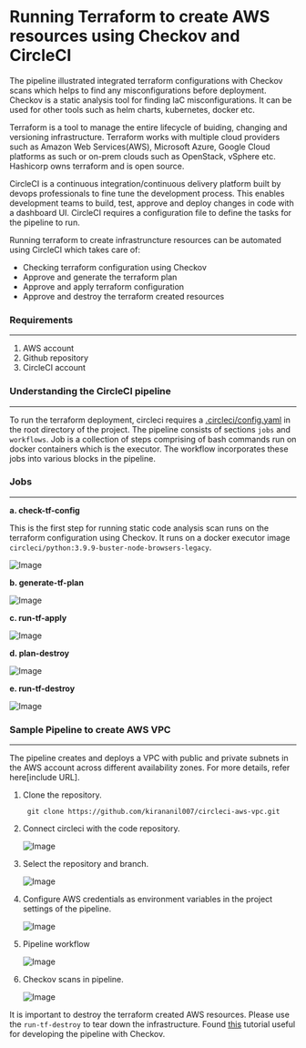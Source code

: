 # Running Terraform to create AWS resources using Checkov and CircleCI

The pipeline illustrated integrated terraform configurations with Checkov scans which helps to find any misconfigurations before deployment. Checkov is a static analysis tool for finding IaC misconfigurations. It can be used for other tools such as helm charts, kubernetes, docker etc.

Terraform is a tool to manage the entire lifecycle of buiding, changing and versioning infrastructure. Terraform works with multiple cloud providers such as Amazon Web Services(AWS), Microsoft Azure, Google Cloud platforms as such or on-prem clouds such as OpenStack, vSphere etc. Hashicorp owns terraform and is open source.

CircleCI is a continuous integration/continuous delivery platform built by devops professionals to fine tune the development process. This enables development teams to build, test, approve and deploy changes in code with a dashboard UI. CircleCI requires a configuration file to define the tasks for the pipeline to run. 

Running terraform to create infrastruncture resources can be automated using CircleCI which takes care of:

- Checking terraform configuration using Checkov
- Approve and generate the terraform plan
- Approve and apply terraform configuration
- Approve and destroy the terraform created resources

### Requirements
---

1. AWS account
2. Github repository
3. CircleCI account


### Understanding the CircleCI pipeline
---

To run the terraform deployment, circleci requires a [.circleci/config.yaml](https://github.com/kirananil007/circleci-aws-vpc/blob/main/.circleci/config.yml) in the root directory of the project. The pipeline consists of sections ```jobs``` and ```workflows```. Job is a collection of steps comprising of bash commands run on docker containers which is the executor. The workflow incorporates these jobs into various blocks in the pipeline.

### Jobs
---
**a. check-tf-config**

This is the first step for running static code analysis scan runs on the terraform configuration using Checkov. It runs on a docker executor image ```circleci/python:3.9.9-buster-node-browsers-legacy```.

![Image](images/job-1.png)

**b. generate-tf-plan**

![Image](images/job-2.png)

**c. run-tf-apply**

![Image](images/job-3.png)

**d. plan-destroy**

![Image](images/job-4.png)

**e. run-tf-destroy**

![Image](images/job-5.png)

### Sample Pipeline to create AWS VPC
---

The pipeline creates and deploys a VPC with public and private subnets in the AWS account across different availability zones. For more details, refer here[include URL].

1. Clone the repository.

    ``` git clone https://github.com/kirananil007/circleci-aws-vpc.git```

2. Connect circleci with the code repository.

    ![Image](images/setup-circleci.png)

3. Select the repository and branch.

    ![Image](images/select-repository.png)

4. Configure AWS credentials as environment variables in  the project settings of the pipeline.
   
   ![Image](images/aws-access-env-vars.png)

5. Pipeline workflow 

    ![Image](images/pipeline-workflow.png)


6. Checkov scans in pipeline.

    ![Image](images/checkov-check.png)

It is important to destroy the terraform created AWS resources. Please use the ```run-tf-destroy``` to tear down the infrastructure. Found [this](https://developer.hashicorp.com/terraform/tutorials/automation/circle-ci) tutorial useful for developing the pipeline with Checkov. 